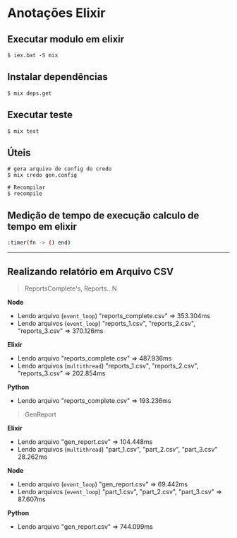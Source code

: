 # Anotações Elixir

## Executar modulo em elixir

```shell
$ iex.bat -S mix
```

## Instalar dependências

```shell
$ mix deps.get
```

## Executar teste

```shell
$ mix test
```

## Úteis

```shell
# gera arquivo de config do credo
$ mix credo gen.config

# Recompilar
$ recompile
```

## Medição de tempo de execução calculo de tempo em elixir

```bash
:timer(fn -> () end)
```

---

## Realizando relatório em Arquivo CSV

> ReportsComplete's, Reports...N

**Node**

- Lendo arquivo (`event_loop`) "reports_complete.csv" => 353.304ms
- Lendo arquivos (`event_loop`) "reports_1.csv", "reports_2.csv", "reports_3.csv" => 370.126ms

**Elixir**

- Lendo arquivo "reports_complete.csv" => 487.936ms
- Lendo arquivos (`multithread`) "reports_1.csv", "reports_2.csv", "reports_3.csv" => 202.854ms

**Python**

- Lendo arquivo "reports_complete.csv" => 193.236ms

> GenReport

**Elixir**

- Lendo arquivo "gen_report.csv" => 104.448ms
- Lendo arquivos (`multithread`) "part_1.csv", "part_2.csv", "part_3.csv" 28.262ms

**Node**

- Lendo arquivo (`event_loop`) "gen_report.csv" => 69.442ms
- Lendo arquivos (`event_loop`) "part_1.csv", "part_2.csv", "part_3.csv" => 87.607ms

**Python**

- Lendo arquivo "gen_report.csv" => 744.099ms
